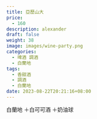```yaml
---
title: 亞歷山大
price:
  - 160
description: alexander
draft: false
weight: 38
image: images/wine-party.png
categories:
  - 啤酒 調酒
  - 白蘭地
tags:
  - 香甜酒
  - 調酒
  - 白蘭地
date: 2023-08-22T20:21:16+08:00
---
```

 白蘭地 ＋白可可酒 ＋奶油球